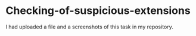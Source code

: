 # Checking-of-suspicious-extensions
  I had uploaded a file and a screenshots of this task in my repository.
